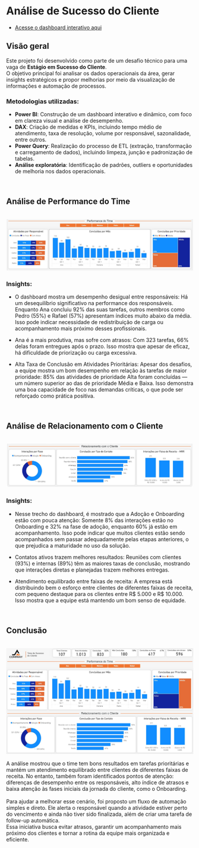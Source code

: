 # Análise de Sucesso do Cliente
* <a href="https://app.powerbi.com/view?r=eyJrIjoiMzEzZmI1MzYtY2Q4NC00ODA5LWI2MjEtYWU5ZjdlMWI0ZjE4IiwidCI6IjZlNTRiMDEwLWRhOGItNDQzYi04OTQ4LTc1NDA3MGNhYTg3MSJ9">Acesse o dashboard interativo aqui</a>

## Visão geral

Este projeto foi desenvolvido como parte de um desafio técnico para uma vaga de <strong>Estágio em Sucesso do Cliente</strong>. 
<br/>
O objetivo principal foi analisar os dados operacionais da área, gerar insights estratégicos e propor melhorias por meio da visualização de informações e automação de processos.
<br/>

### Metodologias utilizadas:
* <strong>Power BI</strong>: Construção de um dashboard interativo e dinâmico, com foco em clareza visual e análise de desempenho.
* <strong>DAX</strong>: Criação de medidas e KPIs, incluindo tempo médio de atendimento, taxa de resolução, volume por responsável, sazonalidade, entre outros.
* <strong>Power Query</strong>: Realização do processo de ETL (extração, transformação e carregamento de dados), incluindo limpeza, junção e padronização de tabelas.
* <strong>Análise exploratória</strong>: Identificação de padrões, outliers e oportunidades de melhoria nos dados operacionais.

<br/>

## Análise de Performance do Time
<br/>
<img src='https://github.com/thiago-albuquerque/analiseSucessoDoCliente/blob/main/Power%20BI/images/performance_time_img.JPG'/>
<br/>

### Insights:
* O dashboard mostra um desempenho desigual entre responsáveis: Há um desequilíbrio significativo na performance dos responsáveis. Enquanto Ana concluiu 92% das suas tarefas, outros membros como Pedro (55%) e Rafael (57%) apresentam índices muito abaixo da média. Isso pode indicar necessidade de redistribuição de carga ou acompanhamento mais próximo desses profissionais.

* Ana é a mais produtiva, mas sofre com atrasos: Com 323 tarefas, 66% delas foram entregues após o prazo. Isso mostra que apesar de eficaz, há dificuldade de priorização ou carga excessiva.

* Alta Taxa de Conclusão em Atividades Prioritárias: Apesar dos desafios, a equipe mostra um bom desempenho em relação às tarefas de maior prioridade: 85% das atividades de prioridade Alta foram concluídas — um número superior ao das de prioridade Média e Baixa. Isso demonstra uma boa capacidade de foco nas demandas críticas, o que pode ser reforçado como prática positiva.

<br/>

## Análise de Relacionamento com o Cliente
<br/>
<img src='https://github.com/thiago-albuquerque/analiseSucessoDoCliente/blob/main/Power%20BI/images/relacionamento_cliente_img.JPG'/>
<br/>

### Insights:
* Nesse trecho do dashboard, é mostrado que a Adoção e Onboarding estão com pouca atenção: Somente 8% das interações estão no Onboarding e 32% na fase de adoção, enquanto 60% já estão em acompanhamento. Isso pode indicar que muitos clientes estão sendo acompanhados sem passar adequadamente pelas etapas anteriores, o que prejudica a maturidade no uso da solução.

* Contatos ativos trazem melhores resultados: Reuniões com clientes (93%) e internas (89%) têm as maiores taxas de conclusão, mostrando que interações diretas e planejadas trazem melhores entregas.

* Atendimento equilibrado entre faixas de receita: A empresa está distribuindo bem o esforço entre clientes de diferentes faixas de receita, com pequeno destaque para os clientes entre R$ 5.000 e R$ 10.000. Isso mostra que a equipe está mantendo um bom senso de equidade.

<br/>

## Conclusão
<br/>
<img src='https://github.com/thiago-albuquerque/analiseSucessoDoCliente/blob/main/Power%20BI/images/dash_overview_img.JPG'/>
<br/>

A análise mostrou que o time tem bons resultados em tarefas prioritárias e mantém um atendimento equilibrado entre clientes de diferentes faixas de receita. No entanto, também foram identificados pontos de atenção: diferenças de desempenho entre os responsáveis, alto índice de atrasos e baixa atenção às fases iniciais da jornada do cliente, como o Onboarding.
<br/><br/>
Para ajudar a melhorar esse cenário, foi proposto um fluxo de automação simples e direto. Ele alerta o responsável quando a atividade estiver perto do vencimento e ainda não tiver sido finalizada, além de criar uma tarefa de follow-up automática.
<br/>
Essa iniciativa busca evitar atrasos, garantir um acompanhamento mais próximo dos clientes e tornar a rotina da equipe mais organizada e eficiente.

